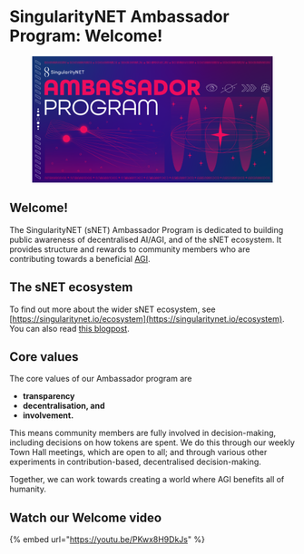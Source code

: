 # SingularityNET Ambassador Program: Welcome!

<figure><img src=".gitbook/assets/Screenshot from 2023-04-15 00-46-38.png" alt=""><figcaption></figcaption></figure>

## Welcome!

The SingularityNET (sNET) Ambassador Program is dedicated to building public awareness of decentralised AI/AGI, and of the sNET ecosystem. It provides structure and rewards to community members who are contributing towards a beneficial [AGI](https://en.wikipedia.org/wiki/Artificial\_general\_intelligence).&#x20;

## The sNET ecosystem

To find out more about the wider sNET ecosystem, see [https://singularitynet.io/ecosystem](https://singularitynet.io/ecosystem). \
You can also read [this blogpost](https://blog.singularitynet.io/the-path-to-agi-singularitynet-ecosystem-cooperation-159fcedf63c7).

## Core values&#x20;

The core values of our Ambassador program are&#x20;

* **transparency**
* **decentralisation, and**
* **involvement.**&#x20;

This means community members are fully involved in decision-making, including decisions on how tokens are spent. We do this through our weekly Town Hall meetings, which are open to all; and through various other experiments in contribution-based, decentralised decision-making.

Together, we can work towards creating a world where AGI benefits all of humanity.

## Watch our Welcome video

{% embed url="https://youtu.be/PKwx8H9DkJs" %}

